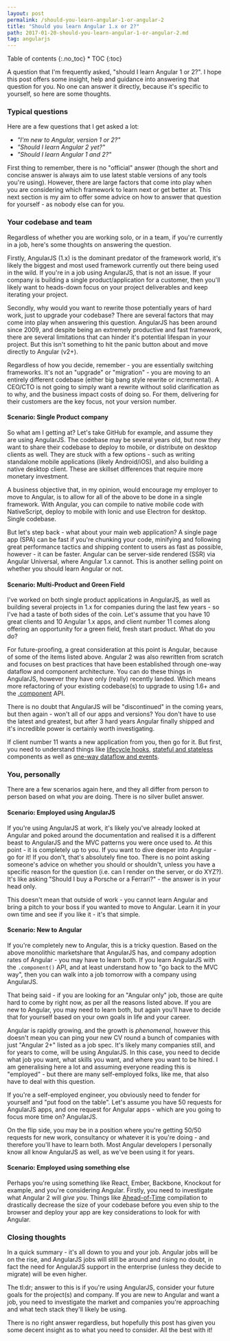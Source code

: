 ```yaml
---
layout: post
permalink: /should-you-learn-angular-1-or-angular-2
title: "Should you learn Angular 1.x or 2?"
path: 2017-01-20-should-you-learn-angular-1-or-angular-2.md
tag: angularjs
---
```


<div class="toc" markdown="1">
<span class="gamma">Table of contents</span>
{:.no_toc}
* TOC
{:toc}
</div>

A question that I'm frequently asked, "should I learn Angular 1 or 2?". I hope this post offers some insight, help and guidance into answering that question for you. No one can answer it directly, because it's specific to yourself, so here are some thoughts.

### Typical questions

Here are a few questions that I get asked a lot:

- _"I'm new to Angular, version 1 or 2?"_
- _"Should I learn Angular 2 yet?"_
- _"Should I learn Angular 1 and 2?"_

First thing to remember, there is no "official" answer (though the short and concise answer is always aim to use latest stable versions of any tools you're using). However, there are large factors that come into play when you are considering which framework to learn next or get better at. This next section is my aim to offer some advice on how to answer that question for yourself - as nobody else can for you.

### Your codebase and team

Regardless of whether you are working solo, or in a team, if you're currently in a job, here's some thoughts on answering the question.

Firstly, AngularJS (1.x) is the dominant predator of the framework world, it's likely the biggest and most used framework currently out there being used in the wild. If you're in a job using AngularJS, that is not an issue. If your company is building a single product/application for a customer, then you'll likely want to heads-down focus on your project deliverables and keep iterating your project.

Secondly, why would you want to rewrite those potentially years of hard work, just to upgrade your codebase? There are several factors that may come into play when answering this question. AngularJS has been around since 2009, and despite being an extremely productive and fast framework, there are several limitations that can hinder it's potential lifespan in your project. But this isn't something to hit the panic button about and move directly to Angular (v2+).

Regardless of how you decide, remember - you are essentially switching frameworks. It's not an "upgrade" or "migration" - you are moving to an entirely different codebase (either big bang style rewrite or incremental). A CEO/CTO is not going to simply want a rewrite without solid clarification as to why, and the business impact costs of doing so. For them, delivering for their customers are the key focus, not your version number.

#### Scenario: Single Product company

So what am I getting at? Let's take GitHub for example, and assume they are using AngularJS. The codebase may be several years old, but now they want to share their codebase to deploy to mobile, or distribute on desktop clients as well. They are stuck with a few options - such as writing standalone mobile applications (likely Android/iOS), and also building a native desktop client. These are skillset differences that require more monetary investment.

A business objective that, in my opinion, would encourage my employer to move to Angular, is to allow for all of the above to be done in a single framework. With Angular, you can compile to native mobile code with NativeScript, deploy to mobile with Ionic and use Electron for desktop. Single codebase.

But let's step back - what about your main web application? A single page app (SPA) can be fast if you're chunking your code, minifying and following great performance tactics and shipping content to users as fast as possible, however - it can be faster. Angular can be server-side rendered (SSR) via Angular Universal, where Angular 1.x cannot. This is another selling point on whether you should learn Angular or not.

#### Scenario: Multi-Product and Green Field

I've worked on both single product applications in AngularJS, as well as building several projects in 1.x for companies during the last few years - so I've had a taste of both sides of the coin. Let's assume that you have 10 great clients and 10 Angular 1.x apps, and client number 11 comes along offering an opportunity for a green field, fresh start product. What do you do?

For future-proofing, a great consideration at this point is Angular, because of some of the items listed above. Angular 2 was also rewritten from scratch and focuses on best practices that have been established through one-way dataflow and component architecture. You can do these things in AngularJS, however they have only (really) recently landed. Which means more refactoring of your existing codebase(s) to upgrade to using 1.6+ and the [.component](/exploring-the-angular-1-5-component-method/) API.

There is no doubt that AngularJS will be "discontinued" in the coming years, but then again - won't all of our apps and versions? You don't have to use the latest and greatest, but after 3 hard years Angular finally shipped and it's incredible power is certainly worth investigating.

If client number 11 wants a new application from you, then go for it. But first, you need to understand things like [lifecycle hooks](/angular-1-5-lifecycle-hooks), [stateful and stateless](/stateful-stateless-components) components as well as [one-way dataflow and events](https://github.com/toddmotto/angular-styleguide#one-way-dataflow-and-events).

### You, personally

There are a few scenarios again here, and they all differ from person to person based on what _you_ are doing. There is no silver bullet answer.

#### Scenario: Employed using AngularJS

If you're using AngularJS at work, it's likely you've already looked at Angular and poked around the documentation and realised it is a different beast to AngularJS and the MVC patterns you were once used to. At this point - it is completely up to you. If you want to dive deeper into Angular - go for it! If you don't, that's absolutely fine too. There is no point asking someone's advice on whether you should or shouldn't, unless you have a specific reason for the question (i.e. can I render on the server, or do XYZ?). It's like asking "Should I buy a Porsche or a Ferrari?" - the answer is in your head only.

This doesn't mean that outside of work - you cannot learn Angular and bring a pitch to your boss if you wanted to move to Angular. Learn it in your own time and see if you like it - it's that simple.

#### Scenario: New to Angular

If you're completely new to Angular, this is a tricky question. Based on the above monolithic marketshare that AngularJS has, and company adoption rates of Angular - you may have to learn both. If you learn AngularJS with the `.component()` API, and at least understand how to "go back to the MVC way", then you can walk into a job tomorrow with a company using AngularJS.

That being said - if you are looking for an "Angular only" job, those are quite hard to come by right now, as per all the reasons listed above. If you are new to Angular, you may need to learn both, but again you'll have to decide that for yourself based on your own goals in life and your career.

Angular is rapidly growing, and the growth is _phenomenal_, however this doesn't mean you can ping your new CV round a bunch of companies with just "Angular 2+" listed as a job spec. It's likely many companies still, and for years to come, will be using AngularJS. In this case, you need to decide what job you want, what skills you want, and where you want to be hired. I am generalising here a lot and assuming everyone reading this is "employed" - but there are many self-employed folks, like me, that also have to deal with this question.

If you're a self-employed engineer, you obviously need to fender for yourself and "put food on the table". Let's assume you have 50 requests for AngularJS apps, and one request for Angular apps - which are you going to focus more time on? AngularJS.

On the flip side, you may be in a position where you're getting 50/50 requests for new work, consultancy or whatever it is you're doing - and therefore you'll have to learn both. Most Angular developers I personally know all know AngularJS as well, as we've been using it for years.

#### Scenario: Employed using something else

Perhaps you're using something like React, Ember, Backbone, Knockout for example, and you're considering Angular. Firstly, you need to investigate what Angular 2 will _give you_. Things like [Ahead-of-Time](https://angular.io/docs/ts/latest/cookbook/aot-compiler.html) compilation to drastically decrease the size of your codebase before you even ship to the browser and deploy your app are key considerations to look for with Angular.

### Closing thoughts

In a quick summary - it's all down to you and your job. Angular jobs will be on the rise, and AngularJS jobs will still be around and rising no doubt, in fact the need for AngularJS support in the enterprise (unless they decide to migrate) will be even higher.

The tl:dr; answer to this is if you're using AngularJS, consider your future goals for the project(s) and company. If you are new to Angular and want a job, you need to investigate the market and companies you're approaching and what tech stack they'll likely be using.

There is no right answer regardless, but hopefully this post has given you some decent insight as to what you need to consider. All the best with it!
